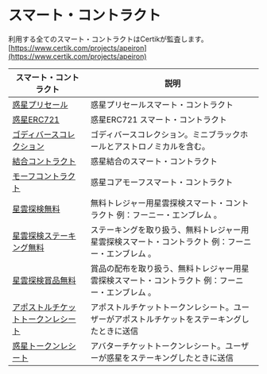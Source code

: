 # スマート・コントラクト

利用する全てのスマート・コントラクトはCertikが監査します。\
[https://www.certik.com/projects/apeiron](https://www.certik.com/projects/apeiron)

| スマート・コントラクト                                                                                     | 説明                                                 |
| ----------------------------------------------------------------------------------------------- | -------------------------------------------------- |
| [惑星プリセール](https://polygonscan.com/address/0x9ACED372DDd0B5B3Ad9FAcAd44C62e808B3e38C1)           | 惑星プリセールスマート・コントラクト                                 |
| [惑星ERC721](https://polygonscan.com/address/0x24F9b0837424C62d2247D8A11A6d6139e4ab5eD2)          | 惑星ERC721 スマート・コントラクト                               |
| [ゴディバースコレクション](https://polygonscan.com/address/0x482d4eE070aDBC35Aad4F4696f9aF3E11516Dc28)      | ゴディバースコレクション。ミニブラックホールとアストロノミカルを含む。                |
| [結合コントラクト](https://polygonscan.com/address/0x078Eb21f0b25f3c0Bb532057b2f07ce20307d533)          | 惑星結合のスマート・コントラクト                                   |
| [モーフコントラクト](https://polygonscan.com/address/0x153A381D1207862cA003f68600462fAa66A828a7)         | 惑星コアモーフスマート・コントラクト                                 |
| [星雲探検無料](https://polygonscan.com/address/0x91945fDEdF0236974586973c06A6fcCE54459C03)            | 無料トレジャー用星雲探検スマート・コントラクト 例：フーニー・エンブレム 。             |
| [星雲探検ステーキング無料](https://polygonscan.com/address/0xD0DD74c12A338e9e34C3E966a9E08697dE790990)      | ステーキングを取り扱う、無料トレジャー用星雲探検スマート・コントラクト 例：フーニー・エンブレム 。 |
| [星雲探検賞品無料](https://polygonscan.com/address/0x46C752fce8aa2B9aB697cda6Aeb6D222d7c663Ff)          | 賞品の配布を取り扱う、無料トレジャー用星雲探検スマート・コントラクト 例：フーニー・エンブレム 。  |
| [アポストルチケットトークンレシート](https://polygonscan.com/address/0xa335cEbBD323f8152c75136a4B1edD04E74F6D36) | アポストルチケットトークンレシート。ユーザーがアポストルチケットをステーキングしたときに送信     |
| [惑星トークンレシート](https://polygonscan.com/address/0x2ef1ca1A9a4a6b05EB784dB98BEFB06d24859B16)        | アバターチケットトークンレシート。ユーザーが惑星をステーキングしたときに送信             |

